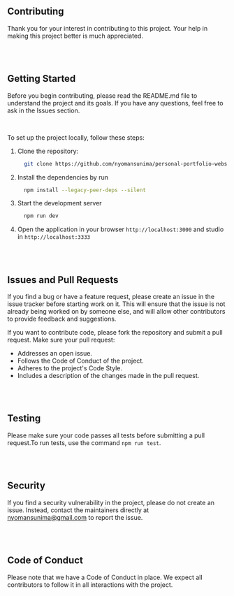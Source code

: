 ## Contributing

Thank you for your interest in contributing to this project. Your help in making this project better is much appreciated.

<br/>
<br/>

## Getting Started

Before you begin contributing, please read the README.md file to understand the project and its goals. If you have any questions, feel free to ask in the Issues section.

<br/>

To set up the project locally, follow these steps:

1. Clone the repository:
   ```bash
     git clone https://github.com/nyomansunima/personal-portfolio-website.git
   ```
2. Install the dependencies by run
   ```bash
     npm install --legacy-peer-deps --silent
   ```
3. Start the development server
   ```bash
     npm run dev
   ```
4. Open the application in your browser `http://localhost:3000` and studio in `http://localhost:3333`

<br/>
<br/>

## Issues and Pull Requests

If you find a bug or have a feature request, please create an issue in the issue tracker before starting work on it. This will ensure that the issue is not already being worked on by someone else, and will allow other contributors to provide feedback and suggestions.

If you want to contribute code, please fork the repository and submit a pull request. Make sure your pull request:

- Addresses an open issue.
- Follows the Code of Conduct of the project.
- Adheres to the project's Code Style.
- Includes a description of the changes made in the pull request.

<br/>
<br/>

## Testing

Please make sure your code passes all tests before submitting a pull request.To run tests, use the command `npm run test`.

<br/>
<br/>

## Security

If you find a security vulnerability in the project, please do not create an issue. Instead, contact the maintainers directly at [nyomansunima@gmail.com](mailto:nyomansunima@gmail.com) to report the issue.

<br/>
<br/>

## Code of Conduct

Please note that we have a Code of Conduct in place. We expect all contributors to follow it in all interactions with the project.
